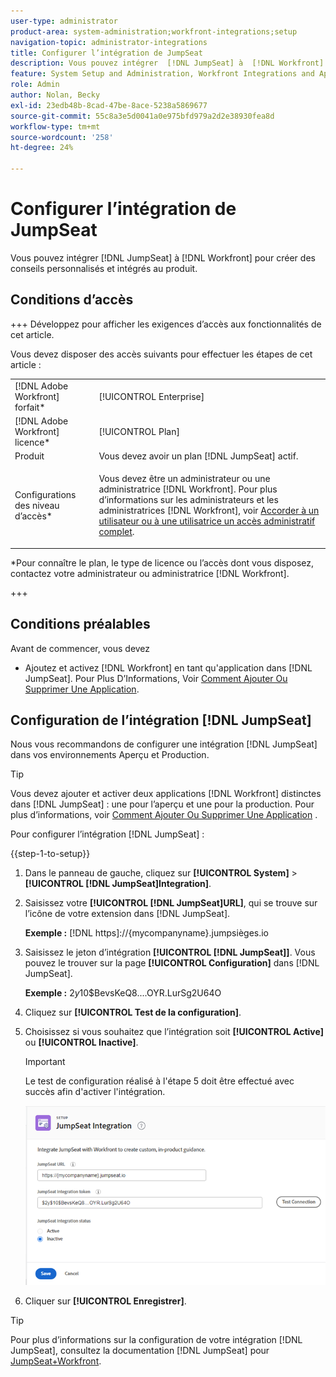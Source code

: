 ```yaml
---
user-type: administrator
product-area: system-administration;workfront-integrations;setup
navigation-topic: administrator-integrations
title: Configurer l’intégration de JumpSeat
description: Vous pouvez intégrer  [!DNL JumpSeat] à  [!DNL Workfront] pour créer des conseils personnalisés et intégrés au produit.
feature: System Setup and Administration, Workfront Integrations and Apps
role: Admin
author: Nolan, Becky
exl-id: 23edb48b-8cad-47be-8ace-5238a5869677
source-git-commit: 55c8a3e5d0041a0e975bfd979a2d2e38930fea8d
workflow-type: tm+mt
source-wordcount: '258'
ht-degree: 24%

---
```


# Configurer l’intégration de JumpSeat

Vous pouvez intégrer [!DNL JumpSeat] à [!DNL Workfront] pour créer des conseils personnalisés et intégrés au produit.

## Conditions d’accès

+++ Développez pour afficher les exigences d’accès aux fonctionnalités de cet article.

Vous devez disposer des accès suivants pour effectuer les étapes de cet article :

<table style="table-layout:auto"> 
 <col> 
 <col> 
 <tbody> 
  <tr> 
   <td role="rowheader">[!DNL Adobe Workfront] forfait*</td> 
   <td> <p>[!UICONTROL Enterprise] </p> </td> 
  </tr> 
  <tr> 
   <td role="rowheader">[!DNL Adobe Workfront] licence*</td> 
   <td>[!UICONTROL Plan]</td> 
  </tr> 
  <tr> 
   <td role="rowheader">Produit</td> 
   <td>Vous devez avoir un plan [!DNL JumpSeat] actif.</td> 
  </tr> 
  <tr> 
   <td role="rowheader">Configurations des niveau d’accès*</td> 
   <td> <p> Vous devez être un administrateur ou une administratrice [!DNL Workfront]. Pour plus d’informations sur les administrateurs et les administratrices [!DNL Workfront], voir <a href="../../administration-and-setup/add-users/configure-and-grant-access/grant-a-user-full-administrative-access.md" class="MCXref xref">Accorder à un utilisateur ou à une utilisatrice un accès administratif complet</a>.</p> </td> 
  </tr> 
 </tbody> 
</table>

&#42;Pour connaître le plan, le type de licence ou l’accès dont vous disposez, contactez votre administrateur ou administratrice [!DNL Workfront].

+++

## Conditions préalables

Avant de commencer, vous devez

* Ajoutez et activez [!DNL Workfront] en tant qu&#39;application dans [!DNL JumpSeat]. Pour Plus D’Informations, Voir [Comment Ajouter Ou Supprimer Une Application](https://support.jumpseat.io/article/how-to-add-an-application/).

## Configuration de l’intégration [!DNL JumpSeat]

Nous vous recommandons de configurer une intégration [!DNL JumpSeat] dans vos environnements Aperçu et Production.

>[!TIP]
>
>Vous devez ajouter et activer deux applications [!DNL Workfront] distinctes dans [!DNL JumpSeat] : une pour l’aperçu et une pour la production. Pour plus d’informations, voir [Comment Ajouter Ou Supprimer Une Application](https://support.jumpseat.io/article/how-to-add-an-application/) .

Pour configurer l’intégration [!DNL JumpSeat] :

{{step-1-to-setup}}

1. Dans le panneau de gauche, cliquez sur **[!UICONTROL System]** > **[!UICONTROL [!DNL JumpSeat]Integration]**.
1. Saisissez votre **[!UICONTROL [!DNL JumpSeat]URL]**, qui se trouve sur l’icône de votre extension dans [!DNL JumpSeat].

   **Exemple :** [!DNL https]://{mycompanyname}.jumpsièges.io

1. Saisissez le jeton d’intégration **[!UICONTROL [!DNL JumpSeat]]**. Vous pouvez le trouver sur la page **[!UICONTROL Configuration]** dans [!DNL JumpSeat].

   **Exemple :** $2y$10$BevsKeQ8....OYR.LurSg2U64O

1. Cliquez sur **[!UICONTROL Test de la configuration]**.
1. Choisissez si vous souhaitez que l’intégration soit **[!UICONTROL Active]** ou **[!UICONTROL Inactive]**.

   >[!IMPORTANT]
   >
   >Le test de configuration réalisé à l&#39;étape 5 doit être effectué avec succès afin d&#39;activer l&#39;intégration.

   ![}Page d’intégration JumpSeat](assets/jumpseat-integration-page.png)

1. Cliquer sur **[!UICONTROL Enregistrer]**.

>[!TIP]
>
>Pour plus d’informations sur la configuration de votre intégration [!DNL JumpSeat], consultez la documentation [!DNL JumpSeat] pour [JumpSeat+Workfront](https://jumpseat.io/landing-page/jumpseat-workfront/).
